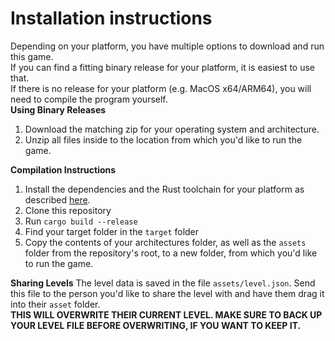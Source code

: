 # Installation instructions
Depending on your platform, you have multiple options to download and run this game.<br>
If you can find a fitting binary release for your platform, it is easiest to use that.<br>
If there is no release for your platform (e.g. MacOS x64/ARM64), you will need to compile the program yourself.<br>
**Using Binary Releases**
1. Download the matching zip for your operating system and architecture.
2. Unzip all files inside to the location from which you'd like to run the game.

**Compilation Instructions**
1. Install the dependencies and the Rust toolchain for your platform as described [here](https://bevyengine.org/learn/quick-start/getting-started/setup/#installing-os-dependencies).
2. Clone this repository
3. Run `cargo build --release`
4. Find your target folder in the `target` folder
5. Copy the contents of your architectures folder, as well as the `assets` folder from the repository's root, to a new folder, from which you'd like to run the game.

**Sharing Levels**
The level data is saved in the file `assets/level.json`. Send this file to the person you'd like to share the level with and have them drag it into their `asset` folder.<br>
**THIS WILL OVERWRITE THEIR CURRENT LEVEL. MAKE SURE TO BACK UP YOUR LEVEL FILE BEFORE OVERWRITING, IF YOU WANT TO KEEP IT.**
